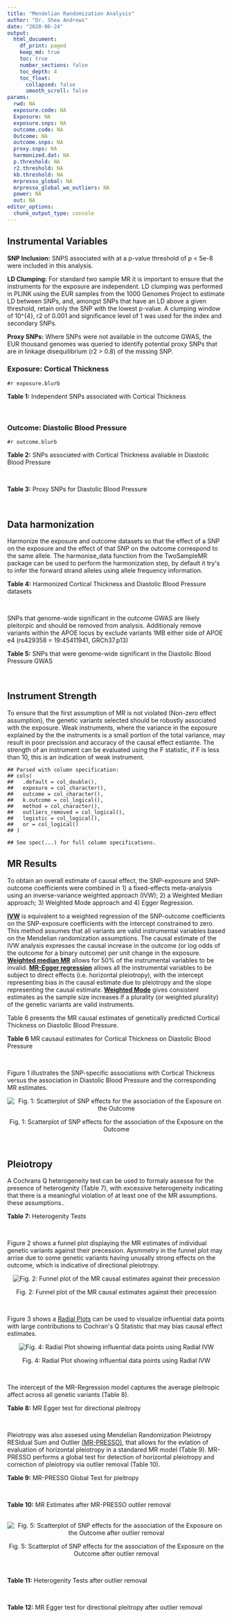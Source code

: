 ```yaml
---
title: "Mendelian Randomization Analysis"
author: "Dr. Shea Andrews"
date: "2020-06-24"
output:
  html_document:
    df_print: paged
    keep_md: true
    toc: true
    number_sections: false
    toc_depth: 4
    toc_float:
      collapsed: false
      smooth_scroll: false
params:
  rwd: NA
  exposure.code: NA
  Exposure: NA
  exposure.snps: NA
  outcome.code: NA
  Outcome: NA
  outcome.snps: NA
  proxy.snps: NA
  harmonized.dat: NA
  p.threshold: NA
  r2.threshold: NA
  kb.threshold: NA
  mrpresso_global: NA
  mrpresso_global_wo_outliers: NA
  power: NA
  out: NA
editor_options:
  chunk_output_type: console
---
```







## Instrumental Variables
**SNP Inclusion:** SNPS associated with at a p-value threshold of p < 5e-8 were included in this analysis.
<br>

**LD Clumping:** For standard two sample MR it is important to ensure that the instruments for the exposure are independent. LD clumping was performed in PLINK using the EUR samples from the 1000 Genomes Project to estimate LD between SNPs, and, amongst SNPs that have an LD above a given threshold, retain only the SNP with the lowest p-value. A clumping window of 10^{4}, r2 of 0.001 and significance level of 1 was used for the index and secondary SNPs.
<br>

**Proxy SNPs:** Where SNPs were not available in the outcome GWAS, the EUR thousand genomes was queried to identify potential proxy SNPs that are in linkage disequilibrium (r2 > 0.8) of the missing SNP.
<br>

### Exposure: Cortical Thickness
`#r exposure.blurb`
<br>

**Table 1:** Independent SNPs associated with Cortical Thickness
<div data-pagedtable="false">
  <script data-pagedtable-source type="application/json">
{"columns":[{"label":["SNP"],"name":[1],"type":["chr"],"align":["left"]},{"label":["CHROM"],"name":[2],"type":["dbl"],"align":["right"]},{"label":["POS"],"name":[3],"type":["dbl"],"align":["right"]},{"label":["REF"],"name":[4],"type":["chr"],"align":["left"]},{"label":["ALT"],"name":[5],"type":["chr"],"align":["left"]},{"label":["AF"],"name":[6],"type":["dbl"],"align":["right"]},{"label":["BETA"],"name":[7],"type":["dbl"],"align":["right"]},{"label":["SE"],"name":[8],"type":["dbl"],"align":["right"]},{"label":["Z"],"name":[9],"type":["dbl"],"align":["right"]},{"label":["P"],"name":[10],"type":["dbl"],"align":["right"]},{"label":["N"],"name":[11],"type":["dbl"],"align":["right"]},{"label":["TRAIT"],"name":[12],"type":["chr"],"align":["left"]}],"data":[{"1":"rs6738528","2":"2","3":"27149258","4":"T","5":"A","6":"0.3984","7":"0.0045","8":"0.0008","9":"5.625000","10":"7.324e-09","11":"32872","12":"Cortical_Thickness"},{"1":"rs11692435","2":"2","3":"98275354","4":"G","5":"A","6":"0.0910","7":"-0.0091","8":"0.0015","9":"-6.066667","10":"3.179e-10","11":"29128","12":"Cortical_Thickness"},{"1":"rs533577","2":"3","3":"39489651","4":"C","5":"T","6":"0.4935","7":"-0.0050","8":"0.0008","9":"-6.250000","10":"8.426e-11","11":"32872","12":"Cortical_Thickness"},{"1":"rs35021943","2":"4","3":"121643239","4":"A","5":"C","6":"0.2422","7":"0.0051","8":"0.0009","9":"5.666670","10":"2.979e-09","11":"32872","12":"Cortical_Thickness"},{"1":"rs7824177","2":"8","3":"110585288","4":"A","5":"G","6":"0.1616","7":"-0.0059","8":"0.0010","9":"-5.900000","10":"8.922e-09","11":"32872","12":"Cortical_Thickness"},{"1":"rs2316766","2":"17","3":"43919068","4":"G","5":"T","6":"0.2098","7":"0.0069","8":"0.0011","9":"6.272727","10":"2.903e-10","11":"26063","12":"Cortical_Thickness"}],"options":{"columns":{"min":{},"max":[10]},"rows":{"min":[10],"max":[10]},"pages":{}}}
  </script>
</div>
<br>

### Outcome: Diastolic Blood Pressure
`#r outcome.blurb`
<br>

**Table 2:** SNPs associated with Cortical Thickness avaliable in Diastolic Blood Pressure
<div data-pagedtable="false">
  <script data-pagedtable-source type="application/json">
{"columns":[{"label":["SNP"],"name":[1],"type":["chr"],"align":["left"]},{"label":["CHROM"],"name":[2],"type":["dbl"],"align":["right"]},{"label":["POS"],"name":[3],"type":["dbl"],"align":["right"]},{"label":["REF"],"name":[4],"type":["chr"],"align":["left"]},{"label":["ALT"],"name":[5],"type":["chr"],"align":["left"]},{"label":["AF"],"name":[6],"type":["dbl"],"align":["right"]},{"label":["BETA"],"name":[7],"type":["dbl"],"align":["right"]},{"label":["SE"],"name":[8],"type":["dbl"],"align":["right"]},{"label":["Z"],"name":[9],"type":["dbl"],"align":["right"]},{"label":["P"],"name":[10],"type":["dbl"],"align":["right"]},{"label":["N"],"name":[11],"type":["dbl"],"align":["right"]},{"label":["TRAIT"],"name":[12],"type":["chr"],"align":["left"]}],"data":[{"1":"rs6738528","2":"2","3":"27149258","4":"T","5":"A","6":"0.3911","7":"-0.0368","8":"0.0177","9":"-2.079096","10":"3.769e-02","11":"757600","12":"Diastolic_Blood_Pressure"},{"1":"rs11692435","2":"2","3":"98275354","4":"G","5":"A","6":"0.0968","7":"0.1653","8":"0.0315","9":"5.247619","10":"1.506e-07","11":"748816","12":"Diastolic_Blood_Pressure"},{"1":"rs533577","2":"3","3":"39489651","4":"C","5":"T","6":"0.4960","7":"-0.0463","8":"0.0174","9":"-2.660920","10":"7.651e-03","11":"749339","12":"Diastolic_Blood_Pressure"},{"1":"rs35021943","2":"4","3":"121643239","4":"A","5":"C","6":"0.2481","7":"0.0363","8":"0.0202","9":"1.797030","10":"7.268e-02","11":"754583","12":"Diastolic_Blood_Pressure"},{"1":"rs7824177","2":"8","3":"110585288","4":"A","5":"G","6":"0.1599","7":"-0.0089","8":"0.0238","9":"-0.373950","10":"7.088e-01","11":"749339","12":"Diastolic_Blood_Pressure"},{"1":"rs2316766","2":"NA","3":"NA","4":"NA","5":"NA","6":"NA","7":"NA","8":"NA","9":"NA","10":"NA","11":"NA","12":"NA"}],"options":{"columns":{"min":{},"max":[10]},"rows":{"min":[10],"max":[10]},"pages":{}}}
  </script>
</div>
<br>

**Table 3:** Proxy SNPs for Diastolic Blood Pressure
<div data-pagedtable="false">
  <script data-pagedtable-source type="application/json">
{"columns":[{"label":["target_snp"],"name":[1],"type":["chr"],"align":["left"]},{"label":["proxy_snp"],"name":[2],"type":["chr"],"align":["left"]},{"label":["ld.r2"],"name":[3],"type":["dbl"],"align":["right"]},{"label":["Dprime"],"name":[4],"type":["dbl"],"align":["right"]},{"label":["PHASE"],"name":[5],"type":["chr"],"align":["left"]},{"label":["X12"],"name":[6],"type":["lgl"],"align":["right"]},{"label":["CHROM"],"name":[7],"type":["dbl"],"align":["right"]},{"label":["POS"],"name":[8],"type":["dbl"],"align":["right"]},{"label":["REF.proxy"],"name":[9],"type":["chr"],"align":["left"]},{"label":["ALT.proxy"],"name":[10],"type":["lgl"],"align":["right"]},{"label":["AF"],"name":[11],"type":["dbl"],"align":["right"]},{"label":["BETA"],"name":[12],"type":["dbl"],"align":["right"]},{"label":["SE"],"name":[13],"type":["dbl"],"align":["right"]},{"label":["Z"],"name":[14],"type":["dbl"],"align":["right"]},{"label":["P"],"name":[15],"type":["dbl"],"align":["right"]},{"label":["N"],"name":[16],"type":["dbl"],"align":["right"]},{"label":["TRAIT"],"name":[17],"type":["chr"],"align":["left"]},{"label":["ref"],"name":[18],"type":["lgl"],"align":["right"]},{"label":["ref.proxy"],"name":[19],"type":["lgl"],"align":["right"]},{"label":["alt"],"name":[20],"type":["chr"],"align":["left"]},{"label":["alt.proxy"],"name":[21],"type":["chr"],"align":["left"]},{"label":["ALT"],"name":[22],"type":["lgl"],"align":["right"]},{"label":["REF"],"name":[23],"type":["chr"],"align":["left"]},{"label":["proxy.outcome"],"name":[24],"type":["lgl"],"align":["right"]}],"data":[{"1":"rs2316766","2":"rs2106785","3":"0.994535","4":"1","5":"TT/GC","6":"NA","7":"17","8":"43919105","9":"C","10":"TRUE","11":"0.219","12":"-0.1426","13":"0.022","14":"-6.481818","15":"8.979e-11","16":"719218","17":"Diastolic_Blood_Pressure","18":"TRUE","19":"TRUE","20":"G","21":"C","22":"TRUE","23":"G","24":"TRUE"}],"options":{"columns":{"min":{},"max":[10]},"rows":{"min":[10],"max":[10]},"pages":{}}}
  </script>
</div>
<br>

## Data harmonization
Harmonize the exposure and outcome datasets so that the effect of a SNP on the exposure and the effect of that SNP on the outcome correspond to the same allele. The harmonise_data function from the TwoSampleMR package can be used to perform the harmonization step, by default it try's to infer the forward strand alleles using allele frequency information.
<br>

**Table 4:** Harmonized Cortical Thickness and Diastolic Blood Pressure datasets
<div data-pagedtable="false">
  <script data-pagedtable-source type="application/json">
{"columns":[{"label":["SNP"],"name":[1],"type":["chr"],"align":["left"]},{"label":["effect_allele.exposure"],"name":[2],"type":["chr"],"align":["left"]},{"label":["other_allele.exposure"],"name":[3],"type":["chr"],"align":["left"]},{"label":["effect_allele.outcome"],"name":[4],"type":["chr"],"align":["left"]},{"label":["other_allele.outcome"],"name":[5],"type":["chr"],"align":["left"]},{"label":["beta.exposure"],"name":[6],"type":["dbl"],"align":["right"]},{"label":["beta.outcome"],"name":[7],"type":["dbl"],"align":["right"]},{"label":["eaf.exposure"],"name":[8],"type":["dbl"],"align":["right"]},{"label":["eaf.outcome"],"name":[9],"type":["dbl"],"align":["right"]},{"label":["remove"],"name":[10],"type":["lgl"],"align":["right"]},{"label":["palindromic"],"name":[11],"type":["lgl"],"align":["right"]},{"label":["ambiguous"],"name":[12],"type":["lgl"],"align":["right"]},{"label":["id.outcome"],"name":[13],"type":["chr"],"align":["left"]},{"label":["chr.outcome"],"name":[14],"type":["dbl"],"align":["right"]},{"label":["pos.outcome"],"name":[15],"type":["dbl"],"align":["right"]},{"label":["se.outcome"],"name":[16],"type":["dbl"],"align":["right"]},{"label":["z.outcome"],"name":[17],"type":["dbl"],"align":["right"]},{"label":["pval.outcome"],"name":[18],"type":["dbl"],"align":["right"]},{"label":["samplesize.outcome"],"name":[19],"type":["dbl"],"align":["right"]},{"label":["outcome"],"name":[20],"type":["chr"],"align":["left"]},{"label":["mr_keep.outcome"],"name":[21],"type":["lgl"],"align":["right"]},{"label":["pval_origin.outcome"],"name":[22],"type":["chr"],"align":["left"]},{"label":["proxy.outcome"],"name":[23],"type":["lgl"],"align":["right"]},{"label":["target_snp.outcome"],"name":[24],"type":["chr"],"align":["left"]},{"label":["proxy_snp.outcome"],"name":[25],"type":["chr"],"align":["left"]},{"label":["target_a1.outcome"],"name":[26],"type":["lgl"],"align":["right"]},{"label":["target_a2.outcome"],"name":[27],"type":["chr"],"align":["left"]},{"label":["proxy_a1.outcome"],"name":[28],"type":["lgl"],"align":["right"]},{"label":["proxy_a2.outcome"],"name":[29],"type":["chr"],"align":["left"]},{"label":["chr.exposure"],"name":[30],"type":["dbl"],"align":["right"]},{"label":["pos.exposure"],"name":[31],"type":["dbl"],"align":["right"]},{"label":["se.exposure"],"name":[32],"type":["dbl"],"align":["right"]},{"label":["z.exposure"],"name":[33],"type":["dbl"],"align":["right"]},{"label":["pval.exposure"],"name":[34],"type":["dbl"],"align":["right"]},{"label":["samplesize.exposure"],"name":[35],"type":["dbl"],"align":["right"]},{"label":["exposure"],"name":[36],"type":["chr"],"align":["left"]},{"label":["mr_keep.exposure"],"name":[37],"type":["lgl"],"align":["right"]},{"label":["pval_origin.exposure"],"name":[38],"type":["chr"],"align":["left"]},{"label":["id.exposure"],"name":[39],"type":["chr"],"align":["left"]},{"label":["action"],"name":[40],"type":["dbl"],"align":["right"]},{"label":["mr_keep"],"name":[41],"type":["lgl"],"align":["right"]},{"label":["pleitropy_keep"],"name":[42],"type":["lgl"],"align":["right"]},{"label":["pt"],"name":[43],"type":["dbl"],"align":["right"]},{"label":["mrpresso_RSSobs"],"name":[44],"type":["dbl"],"align":["right"]},{"label":["mrpresso_pval"],"name":[45],"type":["chr"],"align":["left"]},{"label":["mrpresso_keep"],"name":[46],"type":["lgl"],"align":["right"]}],"data":[{"1":"rs11692435","2":"A","3":"G","4":"A","5":"G","6":"-0.0091","7":"0.1653","8":"0.0910","9":"0.0968","10":"FALSE","11":"FALSE","12":"FALSE","13":"O7vDjK","14":"2","15":"98275354","16":"0.0315","17":"5.247619","18":"1.506e-07","19":"748816","20":"Evangelou2018dbp","21":"TRUE","22":"reported","23":"NA","24":"NA","25":"NA","26":"NA","27":"NA","28":"NA","29":"NA","30":"2","31":"98275354","32":"0.0015","33":"-6.066667","34":"3.179e-10","35":"29128","36":"Grasby2020thickness","37":"TRUE","38":"reported","39":"sVnVWw","40":"2","41":"TRUE","42":"TRUE","43":"5e-08","44":"0.0366487128","45":"<0.005","46":"FALSE"},{"1":"rs2316766","2":"T","3":"G","4":"T","5":"G","6":"0.0069","7":"-0.1426","8":"0.2098","9":"0.2190","10":"FALSE","11":"FALSE","12":"FALSE","13":"O7vDjK","14":"17","15":"43919105","16":"0.0220","17":"-6.481818","18":"8.979e-11","19":"719218","20":"Evangelou2018dbp","21":"TRUE","22":"reported","23":"TRUE","24":"rs2316766","25":"rs2106785","26":"TRUE","27":"G","28":"TRUE","29":"C","30":"17","31":"43919068","32":"0.0011","33":"6.272727","34":"2.903e-10","35":"26063","36":"Grasby2020thickness","37":"TRUE","38":"reported","39":"sVnVWw","40":"2","41":"TRUE","42":"FALSE","43":"5e-08","44":"NA","45":"NA","46":"NA"},{"1":"rs35021943","2":"C","3":"A","4":"C","5":"A","6":"0.0051","7":"0.0363","8":"0.2422","9":"0.2481","10":"FALSE","11":"FALSE","12":"FALSE","13":"O7vDjK","14":"4","15":"121643239","16":"0.0202","17":"1.797030","18":"7.268e-02","19":"754583","20":"Evangelou2018dbp","21":"TRUE","22":"reported","23":"NA","24":"NA","25":"NA","26":"NA","27":"NA","28":"NA","29":"NA","30":"4","31":"121643239","32":"0.0009","33":"5.666670","34":"2.979e-09","35":"32872","36":"Grasby2020thickness","37":"TRUE","38":"reported","39":"sVnVWw","40":"2","41":"TRUE","42":"TRUE","43":"5e-08","44":"0.0032521075","45":"0.03","46":"FALSE"},{"1":"rs533577","2":"T","3":"C","4":"T","5":"C","6":"-0.0050","7":"-0.0463","8":"0.4935","9":"0.4960","10":"FALSE","11":"FALSE","12":"FALSE","13":"O7vDjK","14":"3","15":"39489651","16":"0.0174","17":"-2.660920","18":"7.651e-03","19":"749339","20":"Evangelou2018dbp","21":"TRUE","22":"reported","23":"NA","24":"NA","25":"NA","26":"NA","27":"NA","28":"NA","29":"NA","30":"3","31":"39489651","32":"0.0008","33":"-6.250000","34":"8.426e-11","35":"32872","36":"Grasby2020thickness","37":"TRUE","38":"reported","39":"sVnVWw","40":"2","41":"TRUE","42":"TRUE","43":"5e-08","44":"0.0054330920","45":"<0.005","46":"FALSE"},{"1":"rs6738528","2":"A","3":"T","4":"A","5":"T","6":"0.0045","7":"-0.0368","8":"0.3984","9":"0.3911","10":"FALSE","11":"TRUE","12":"FALSE","13":"O7vDjK","14":"2","15":"27149258","16":"0.0177","17":"-2.079096","18":"3.769e-02","19":"757600","20":"Evangelou2018dbp","21":"TRUE","22":"reported","23":"NA","24":"NA","25":"NA","26":"NA","27":"NA","28":"NA","29":"NA","30":"2","31":"27149258","32":"0.0008","33":"5.625000","34":"7.324e-09","35":"32872","36":"Grasby2020thickness","37":"TRUE","38":"reported","39":"sVnVWw","40":"2","41":"TRUE","42":"TRUE","43":"5e-08","44":"0.0011311999","45":"0.355","46":"TRUE"},{"1":"rs7824177","2":"G","3":"A","4":"G","5":"A","6":"-0.0059","7":"-0.0089","8":"0.1616","9":"0.1599","10":"FALSE","11":"FALSE","12":"FALSE","13":"O7vDjK","14":"8","15":"110585288","16":"0.0238","17":"-0.373950","18":"7.088e-01","19":"749339","20":"Evangelou2018dbp","21":"TRUE","22":"reported","23":"NA","24":"NA","25":"NA","26":"NA","27":"NA","28":"NA","29":"NA","30":"8","31":"110585288","32":"0.0010","33":"-5.900000","34":"8.922e-09","35":"32872","36":"Grasby2020thickness","37":"TRUE","38":"reported","39":"sVnVWw","40":"2","41":"TRUE","42":"TRUE","43":"5e-08","44":"0.0006480879","45":"1","46":"TRUE"}],"options":{"columns":{"min":{},"max":[10]},"rows":{"min":[10],"max":[10]},"pages":{}}}
  </script>
</div>
<br>

SNPs that genome-wide significant in the outcome GWAS are likely pleitorpic and should be removed from analysis. Additionaly remove variants within the APOE locus by exclude variants 1MB either side of APOE e4 (rs429358 = 19:45411941, GRCh37.p13)
<br>


**Table 5:** SNPs that were genome-wide significant in the Diastolic Blood Pressure GWAS
<div data-pagedtable="false">
  <script data-pagedtable-source type="application/json">
{"columns":[{"label":["SNP"],"name":[1],"type":["chr"],"align":["left"]},{"label":["chr.outcome"],"name":[2],"type":["dbl"],"align":["right"]},{"label":["pos.outcome"],"name":[3],"type":["dbl"],"align":["right"]},{"label":["pval.exposure"],"name":[4],"type":["dbl"],"align":["right"]},{"label":["pval.outcome"],"name":[5],"type":["dbl"],"align":["right"]}],"data":[{"1":"rs2316766","2":"17","3":"43919105","4":"2.903e-10","5":"8.979e-11"}],"options":{"columns":{"min":{},"max":[10]},"rows":{"min":[10],"max":[10]},"pages":{}}}
  </script>
</div>
<br>


## Instrument Strength
To ensure that the first assumption of MR is not violated (Non-zero effect assumption), the genetic variants selected should be robustly associated with the exposure. Weak instruments, where the variance in the exposure explained by the the instruments is a small portion of the total variance, may result in poor precission and accuracy of the causal effect estiamte. The strength of an instrument can be evaluated using the F statistic, if F is less than 10, this is an indication of weak instrument.


```
## Parsed with column specification:
## cols(
##   .default = col_double(),
##   exposure = col_character(),
##   outcome = col_character(),
##   k.outcome = col_logical(),
##   method = col_character(),
##   outliers_removed = col_logical(),
##   logistic = col_logical(),
##   or = col_logical()
## )
```

```
## See spec(...) for full column specifications.
```

<div data-pagedtable="false">
  <script data-pagedtable-source type="application/json">
{"columns":[{"label":["outliers_removed"],"name":[1],"type":["lgl"],"align":["right"]},{"label":["pve.exposure"],"name":[2],"type":["dbl"],"align":["right"]},{"label":["F"],"name":[3],"type":["dbl"],"align":["right"]},{"label":["Alpha"],"name":[4],"type":["dbl"],"align":["right"]},{"label":["NCP"],"name":[5],"type":["dbl"],"align":["right"]},{"label":["Power"],"name":[6],"type":["dbl"],"align":["right"]}],"data":[{"1":"FALSE","2":"0.005198600","3":"35.22480","4":"0.05","5":"1.316109","6":"0.2091262"},{"1":"TRUE","2":"0.001969374","3":"33.25535","4":"0.05","5":"1.367453","6":"0.2154698"}],"options":{"columns":{"min":{},"max":[10]},"rows":{"min":[10],"max":[10]},"pages":{}}}
  </script>
</div>

##  MR Results
To obtain an overall estimate of causal effect, the SNP-exposure and SNP-outcome coefficients were combined in 1) a fixed-effects meta-analysis using an inverse-variance weighted approach (IVW); 2) a Weighted Median approach; 3) Weighted Mode approach and 4) Egger Regression.


[**IVW**](https://doi.org/10.1002/gepi.21758) is equivalent to a weighted regression of the SNP-outcome coefficients on the SNP-exposure coefficients with the intercept constrained to zero. This method assumes that all variants are valid instrumental variables based on the Mendelian randomization assumptions. The causal estimate of the IVW analysis expresses the causal increase in the outcome (or log odds of the outcome for a binary outcome) per unit change in the exposure. [**Weighted median MR**](https://doi.org/10.1002/gepi.21965) allows for 50% of the instrumental variables to be invalid. [**MR-Egger regression**](https://doi.org/10.1093/ije/dyw220) allows all the instrumental variables to be subject to direct effects (i.e. horizontal pleiotropy), with the intercept representing bias in the causal estimate due to pleiotropy and the slope representing the causal estimate. [**Weighted Mode**](https://doi.org/10.1093/ije/dyx102) gives consistent estimates as the sample size increases if a plurality (or weighted plurality) of the genetic variants are valid instruments.
<br>



Table 6 presents the MR causal estimates of genetically predicted Cortical Thickness on Diastolic Blood Pressure.
<br>

**Table 6** MR causaul estimates for Cortical Thickness on Diastolic Blood Pressure
<div data-pagedtable="false">
  <script data-pagedtable-source type="application/json">
{"columns":[{"label":["id.exposure"],"name":[1],"type":["chr"],"align":["left"]},{"label":["id.outcome"],"name":[2],"type":["chr"],"align":["left"]},{"label":["outcome"],"name":[3],"type":["fctr"],"align":["left"]},{"label":["exposure"],"name":[4],"type":["fctr"],"align":["left"]},{"label":["method"],"name":[5],"type":["fctr"],"align":["left"]},{"label":["nsnp"],"name":[6],"type":["int"],"align":["right"]},{"label":["b"],"name":[7],"type":["dbl"],"align":["right"]},{"label":["se"],"name":[8],"type":["dbl"],"align":["right"]},{"label":["pval"],"name":[9],"type":["dbl"],"align":["right"]}],"data":[{"1":"sVnVWw","2":"O7vDjK","3":"Evangelou2018dbp","4":"Grasby2020thickness","5":"Inverse variance weighted (fixed effects)","6":"5","7":"-2.061241","8":"1.676322","9":"0.2188390"},{"1":"sVnVWw","2":"O7vDjK","3":"Evangelou2018dbp","4":"Grasby2020thickness","5":"Weighted median","6":"5","7":"2.601618","8":"3.094445","9":"0.4004947"},{"1":"sVnVWw","2":"O7vDjK","3":"Evangelou2018dbp","4":"Grasby2020thickness","5":"Weighted mode","6":"5","7":"5.212839","8":"3.570851","9":"0.2181130"},{"1":"sVnVWw","2":"O7vDjK","3":"Evangelou2018dbp","4":"Grasby2020thickness","5":"MR Egger","6":"5","7":"-33.670241","8":"20.589508","9":"0.2004994"}],"options":{"columns":{"min":{},"max":[10]},"rows":{"min":[10],"max":[10]},"pages":{}}}
  </script>
</div>
<br>

Figure 1 illustrates the SNP-specific associations with Cortical Thickness versus the association in Diastolic Blood Pressure and the corresponding MR estimates.
<br>

<div class="figure" style="text-align: center">
<img src="/sc/arion/projects/LOAD/shea/Projects/MR_ADPhenome/results/MR_ADbidir/Grasby2020thickness/Evangelou2018dbp/Grasby2020thickness_5e-8_Evangelou2018dbp_MR_Analaysis_files/figure-html/scatter_plot-1.png" alt="Fig. 1: Scatterplot of SNP effects for the association of the Exposure on the Outcome"  />
<p class="caption">Fig. 1: Scatterplot of SNP effects for the association of the Exposure on the Outcome</p>
</div>
<br>


## Pleiotropy
A Cochrans Q heterogeneity test can be used to formaly assesse for the presence of heterogenity (Table 7), with excessive heterogeneity indicating that there is a meaningful violation of at least one of the MR assumptions.
these assumptions..
<br>

**Table 7:** Heterogenity Tests
<div data-pagedtable="false">
  <script data-pagedtable-source type="application/json">
{"columns":[{"label":["id.exposure"],"name":[1],"type":["chr"],"align":["left"]},{"label":["id.outcome"],"name":[2],"type":["chr"],"align":["left"]},{"label":["outcome"],"name":[3],"type":["fctr"],"align":["left"]},{"label":["exposure"],"name":[4],"type":["fctr"],"align":["left"]},{"label":["method"],"name":[5],"type":["fctr"],"align":["left"]},{"label":["Q"],"name":[6],"type":["dbl"],"align":["right"]},{"label":["Q_df"],"name":[7],"type":["dbl"],"align":["right"]},{"label":["Q_pval"],"name":[8],"type":["dbl"],"align":["right"]}],"data":[{"1":"sVnVWw","2":"O7vDjK","3":"Evangelou2018dbp","4":"Grasby2020thickness","5":"MR Egger","6":"22.33783","7":"3","8":"5.548052e-05"},{"1":"sVnVWw","2":"O7vDjK","3":"Evangelou2018dbp","4":"Grasby2020thickness","5":"Inverse variance weighted","6":"40.79782","7":"4","8":"2.959761e-08"}],"options":{"columns":{"min":{},"max":[10]},"rows":{"min":[10],"max":[10]},"pages":{}}}
  </script>
</div>
<br>

Figure 2 shows a funnel plot displaying the MR estimates of individual genetic variants against their precession. Aysmmetry in the funnel plot may arrise due to some genetic variants having unusally strong effects on the outcome, which is indicative of directional pleiotropy.
<br>

<div class="figure" style="text-align: center">
<img src="/sc/arion/projects/LOAD/shea/Projects/MR_ADPhenome/results/MR_ADbidir/Grasby2020thickness/Evangelou2018dbp/Grasby2020thickness_5e-8_Evangelou2018dbp_MR_Analaysis_files/figure-html/funnel_plot-1.png" alt="Fig. 2: Funnel plot of the MR causal estimates against their precession"  />
<p class="caption">Fig. 2: Funnel plot of the MR causal estimates against their precession</p>
</div>
<br>

Figure 3 shows a [Radial Plots](https://github.com/WSpiller/RadialMR) can be used to visualize influential data points with large contributions to Cochran's Q Statistic that may bias causal effect estimates.



<div class="figure" style="text-align: center">
<img src="/sc/arion/projects/LOAD/shea/Projects/MR_ADPhenome/results/MR_ADbidir/Grasby2020thickness/Evangelou2018dbp/Grasby2020thickness_5e-8_Evangelou2018dbp_MR_Analaysis_files/figure-html/Radial_Plot-1.png" alt="Fig. 4: Radial Plot showing influential data points using Radial IVW"  />
<p class="caption">Fig. 4: Radial Plot showing influential data points using Radial IVW</p>
</div>
<br>

The intercept of the MR-Regression model captures the average pleitropic affect across all genetic variants (Table 8).
<br>

**Table 8:** MR Egger test for directional pleitropy
<div data-pagedtable="false">
  <script data-pagedtable-source type="application/json">
{"columns":[{"label":["id.exposure"],"name":[1],"type":["chr"],"align":["left"]},{"label":["id.outcome"],"name":[2],"type":["chr"],"align":["left"]},{"label":["outcome"],"name":[3],"type":["fctr"],"align":["left"]},{"label":["exposure"],"name":[4],"type":["fctr"],"align":["left"]},{"label":["egger_intercept"],"name":[5],"type":["dbl"],"align":["right"]},{"label":["se"],"name":[6],"type":["dbl"],"align":["right"]},{"label":["pval"],"name":[7],"type":["dbl"],"align":["right"]}],"data":[{"1":"sVnVWw","2":"O7vDjK","3":"Evangelou2018dbp","4":"Grasby2020thickness","5":"0.1786496","6":"0.1134609","7":"0.2134324"}],"options":{"columns":{"min":{},"max":[10]},"rows":{"min":[10],"max":[10]},"pages":{}}}
  </script>
</div>
<br>

Pleiotropy was also assesed using Mendelian Randomization Pleiotropy RESidual Sum and Outlier [(MR-PRESSO)](https://doi.org/10.1038/s41588-018-0099-7), that allows for the evlation of evaluation of horizontal pleiotropy in a standared MR model (Table 9). MR-PRESSO performs a global test for detection of horizontal pleiotropy and correction of pleiotropy via outlier removal (Table 10).
<br>

**Table 9:** MR-PRESSO Global Test for pleitropy
<div data-pagedtable="false">
  <script data-pagedtable-source type="application/json">
{"columns":[{"label":["id.exposure"],"name":[1],"type":["chr"],"align":["left"]},{"label":["id.outcome"],"name":[2],"type":["chr"],"align":["left"]},{"label":["outcome"],"name":[3],"type":["chr"],"align":["left"]},{"label":["exposure"],"name":[4],"type":["chr"],"align":["left"]},{"label":["pt"],"name":[5],"type":["dbl"],"align":["right"]},{"label":["outliers_removed"],"name":[6],"type":["lgl"],"align":["right"]},{"label":["n_outliers"],"name":[7],"type":["dbl"],"align":["right"]},{"label":["RSSobs"],"name":[8],"type":["dbl"],"align":["right"]},{"label":["pval"],"name":[9],"type":["chr"],"align":["left"]}],"data":[{"1":"sVnVWw","2":"O7vDjK","3":"Evangelou2018dbp","4":"Grasby2020thickness","5":"5e-08","6":"FALSE","7":"3","8":"67.60509","9":"<0.001"}],"options":{"columns":{"min":{},"max":[10]},"rows":{"min":[10],"max":[10]},"pages":{}}}
  </script>
</div>
<br>


**Table 10:** MR Estimates after MR-PRESSO outlier removal
<div data-pagedtable="false">
  <script data-pagedtable-source type="application/json">
{"columns":[{"label":["id.exposure"],"name":[1],"type":["chr"],"align":["left"]},{"label":["id.outcome"],"name":[2],"type":["chr"],"align":["left"]},{"label":["outcome"],"name":[3],"type":["fctr"],"align":["left"]},{"label":["exposure"],"name":[4],"type":["fctr"],"align":["left"]},{"label":["method"],"name":[5],"type":["fctr"],"align":["left"]},{"label":["nsnp"],"name":[6],"type":["int"],"align":["right"]},{"label":["b"],"name":[7],"type":["dbl"],"align":["right"]},{"label":["se"],"name":[8],"type":["dbl"],"align":["right"]},{"label":["pval"],"name":[9],"type":["dbl"],"align":["right"]}],"data":[{"1":"sVnVWw","2":"O7vDjK","3":"Evangelou2018dbp","4":"Grasby2020thickness","5":"Inverse variance weighted (fixed effects)","6":"2","7":"-3.456895","8":"2.816169","9":"0.2196283"}],"options":{"columns":{"min":{},"max":[10]},"rows":{"min":[10],"max":[10]},"pages":{}}}
  </script>
</div>
<br>

<div class="figure" style="text-align: center">
<img src="/sc/arion/projects/LOAD/shea/Projects/MR_ADPhenome/results/MR_ADbidir/Grasby2020thickness/Evangelou2018dbp/Grasby2020thickness_5e-8_Evangelou2018dbp_MR_Analaysis_files/figure-html/scatter_plot_outlier-1.png" alt="Fig. 5: Scatterplot of SNP effects for the association of the Exposure on the Outcome after outlier removal"  />
<p class="caption">Fig. 5: Scatterplot of SNP effects for the association of the Exposure on the Outcome after outlier removal</p>
</div>
<br>

**Table 11:** Heterogenity Tests after outlier removal
<div data-pagedtable="false">
  <script data-pagedtable-source type="application/json">
{"columns":[{"label":["id.exposure"],"name":[1],"type":["chr"],"align":["left"]},{"label":["id.outcome"],"name":[2],"type":["chr"],"align":["left"]},{"label":["outcome"],"name":[3],"type":["fctr"],"align":["left"]},{"label":["exposure"],"name":[4],"type":["fctr"],"align":["left"]},{"label":["method"],"name":[5],"type":["fctr"],"align":["left"]},{"label":["Q"],"name":[6],"type":["dbl"],"align":["right"]},{"label":["Q_df"],"name":[7],"type":["dbl"],"align":["right"]},{"label":["Q_pval"],"name":[8],"type":["dbl"],"align":["right"]}],"data":[{"1":"sVnVWw","2":"O7vDjK","3":"Evangelou2018dbp","4":"Grasby2020thickness","5":"Inverse variance weighted","6":"2.95568","7":"1","8":"0.08557628"}],"options":{"columns":{"min":{},"max":[10]},"rows":{"min":[10],"max":[10]},"pages":{}}}
  </script>
</div>
<br>

**Table 12:** MR Egger test for directional pleitropy after outlier removal
<div data-pagedtable="false">
  <script data-pagedtable-source type="application/json">
{"columns":[{"label":["id.exposure"],"name":[1],"type":["chr"],"align":["left"]},{"label":["id.outcome"],"name":[2],"type":["chr"],"align":["left"]},{"label":["outcome"],"name":[3],"type":["fctr"],"align":["left"]},{"label":["exposure"],"name":[4],"type":["fctr"],"align":["left"]},{"label":["egger_intercept"],"name":[5],"type":["lgl"],"align":["right"]},{"label":["se"],"name":[6],"type":["lgl"],"align":["right"]},{"label":["pval"],"name":[7],"type":["lgl"],"align":["right"]}],"data":[{"1":"sVnVWw","2":"O7vDjK","3":"Evangelou2018dbp","4":"Grasby2020thickness","5":"NA","6":"NA","7":"NA"}],"options":{"columns":{"min":{},"max":[10]},"rows":{"min":[10],"max":[10]},"pages":{}}}
  </script>
</div>
<br>
